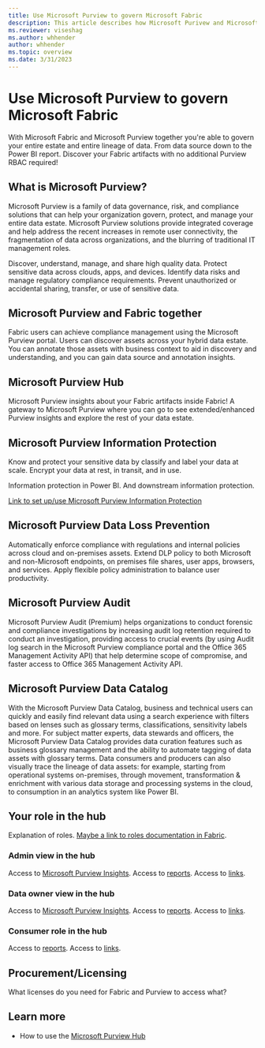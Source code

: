 ```yaml
---
title: Use Microsoft Purview to govern Microsoft Fabric
description: This article describes how Microsoft Purivew and Microsoft Fabric work together to deliver a complete, governed data flow.
ms.reviewer: viseshag
ms.author: whhender
author: whhender
ms.topic: overview 
ms.date: 3/31/2023
---
```


# Use Microsoft Purview to govern Microsoft Fabric

With Microsoft Fabric and Microsoft Purview together you're able to govern your entire estate and entire lineage of data. From data source down to the Power BI report.
Discover your Fabric artifacts with no additional Purview RBAC required!

## What is Microsoft Purview?

Microsoft Purview is a family of data governance, risk, and compliance solutions that can help your organization govern, protect, and manage your entire data estate. Microsoft Purview solutions provide integrated coverage and help address the recent increases in remote user connectivity, the fragmentation of data across organizations, and the blurring of traditional IT management roles.

Discover, understand, manage, and share high quality data. Protect sensitive data across clouds, apps, and devices. Identify data risks and manage regulatory compliance requirements. Prevent unauthorized or accidental sharing, transfer, or use of sensitive data.

## Microsoft Purview and Fabric together

Fabric users can achieve compliance management using the Microsoft Purview portal. Users can discover assets across your hybrid data estate. You can annotate those assets with business context to aid in discovery and understanding, and you can gain data source and annotation insights.

## Microsoft Purview Hub

Microsoft Purview insights about your Fabric artifacts inside Fabric! A gateway to Microsoft Purview where you can go to see extended/enhanced Purview insights and explore the rest of your data estate.

## Microsoft Purview Information Protection

Know and protect your sensitive data by classify and label your data at scale. Encrypt your data at rest, in transit, and in use.

Information protection in Power BI. And downstream information protection.

[Link to set up/use Microsoft Purview Information Protection](../placeholder.md)

## Microsoft Purview Data Loss Prevention

Automatically enforce compliance with regulations and internal policies across cloud and on-premises assets. Extend DLP policy to both Microsoft and non-Microsoft endpoints, on premises file shares, user apps, browsers, and services. Apply flexible policy administration to balance user productivity.

## Microsoft Purview Audit

Microsoft Purview Audit (Premium) helps organizations to conduct forensic and compliance investigations by increasing audit log retention required to conduct an investigation, providing access to crucial events (by using Audit log search in the Microsoft Purview compliance portal and the Office 365 Management Activity API) that help determine scope of compromise, and faster access to Office 365 Management Activity API.

## Microsoft Purview Data Catalog

With the Microsoft Purview Data Catalog, business and technical users can quickly and easily find relevant data using a search experience with filters based on lenses such as glossary terms, classifications, sensitivity labels and more. For subject matter experts, data stewards and officers, the Microsoft Purview Data Catalog provides data curation features such as business glossary management and the ability to automate tagging of data assets with glossary terms. Data consumers and producers can also visually trace the lineage of data assets: for example, starting from operational systems on-premises, through movement, transformation & enrichment with various data storage and processing systems in the cloud, to consumption in an analytics system like Power BI.

## Your role in the hub

Explanation of roles. [Maybe a link to roles documentation in Fabric](../placeholder.md).

### Admin view in the hub

Access to [Microsoft Purview Insights](use-the-microsoft-purview-hub.md#microsoft-purview-insights).
Access to [reports](use-the-microsoft-purview-hub.md#reports).
Access to [links](use-the-microsoft-purview-hub.md#additional-links).

### Data owner view in the hub

Access to [Microsoft Purview Insights](use-the-microsoft-purview-hub.md#microsoft-purview-insights).
Access to [reports](use-the-microsoft-purview-hub.md#reports).
Access to [links](use-the-microsoft-purview-hub.md#additional-links).

### Consumer role in the hub

Access to [reports](use-the-microsoft-purview-hub.md#reports).
Access to [links](use-the-microsoft-purview-hub.md#additional-links).

## Procurement/Licensing

What licenses do you need for Fabric and Purview to access what?

## Learn more

- How to use the [Microsoft Purview Hub](use-the-microsoft-purview-hub.md)
